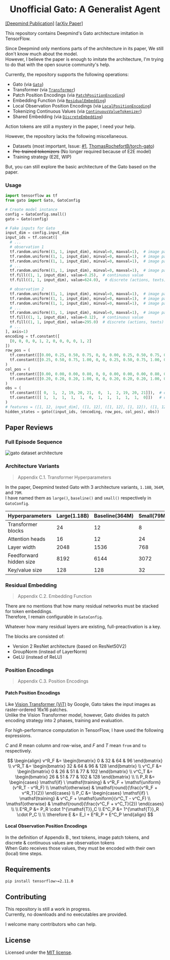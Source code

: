 <h1 align="center">Unofficial Gato: A Generalist Agent</h1>

[[Deepmind Publication]](https://www.deepmind.com/publications/a-generalist-agent)
[[arXiv Paper]](https://arxiv.org/pdf/2205.06175.pdf)

This repository contains Deepmind's Gato architecture imitation in TensorFlow.

Since Deepmind only mentions parts of the architecture in its paper, We still don't know much about the model.<br>
However, I believe the paper is enough to imitate the architecture, I'm trying to do that with the open source community's help.

Currently, the repository supports the following operations:
- Gato (via [`Gato`](https://github.com/OrigamiDream/gato/blob/main/gato/models/__init__.py#L12))
- Transformer (via [`Transformer`](https://github.com/OrigamiDream/gato/blob/main/gato/models/__init__.py#L61))
- Patch Position Encodings (via [`PatchPositionEncoding`](https://github.com/OrigamiDream/gato/blob/main/gato/models/embedding.py#L38))
- Embedding Function (via [`ResidualEmbedding`](https://github.com/OrigamiDream/gato/blob/main/gato/models/embedding.py#L139))
- Local Observation Position Encodings (via [`LocalPositionEncoding`](https://github.com/OrigamiDream/gato/blob/main/gato/models/embedding.py#L199))
- Tokenizing Continuous Values (via [`ContinuousValueTokenizer`](https://github.com/OrigamiDream/gato/blob/main/gato/models/tokenizers.py#L30))
- Shared Embedding (via [`DiscreteEmbedding`](https://github.com/OrigamiDream/gato/blob/main/gato/models/embedding.py#L237))

Action tokens are still a mystery in the paper, I need your help.

However, the repository lacks the following miscellaneous.
- Datasets (most important, Issue: [#1](https://github.com/OrigamiDream/gato/issues/1), [ThomasRochefortB/torch-gato](https://github.com/ThomasRochefortB/torch-gato/blob/main/datasets/README.md))
- <s>Pre-trained tokenizers</s> (No longer required because of E2E model)
- Training strategy (E2E, WIP)

But, you can still explore the basic architecture of the Gato based on the paper.

### Usage
```python
import tensorflow as tf
from gato import Gato, GatoConfig

# Create model instance
config = GatoConfig.small()
gato = Gato(config)

# Fake inputs for Gato
input_dim = config.input_dim
input_ids = tf.concat([
  # ...
  # observation 1
  tf.random.uniform((1, 1, input_dim), minval=0, maxval=1),  # image patch 0
  tf.random.uniform((1, 1, input_dim), minval=0, maxval=1),  # image patch 1
  tf.random.uniform((1, 1, input_dim), minval=0, maxval=1),  # image patch 2
  # ...
  tf.random.uniform((1, 1, input_dim), minval=0, maxval=1),  # image patch 19
  tf.fill((1, 1, input_dim), value=0.25),  # continuous value
  tf.fill((1, 1, input_dim), value=624.0),  # discrete (actions, texts)

  # observation 2
  tf.random.uniform((1, 1, input_dim), minval=0, maxval=1),  # image patch 0
  tf.random.uniform((1, 1, input_dim), minval=0, maxval=1),  # image patch 1
  tf.random.uniform((1, 1, input_dim), minval=0, maxval=1),  # image patch 2
  # ...
  tf.random.uniform((1, 1, input_dim), minval=0, maxval=1),  # image patch 19
  tf.fill((1, 1, input_dim), value=0.12),  # continuous value
  tf.fill((1, 1, input_dim), value=295.0)  # discrete (actions, texts)
  # ...
], axis=1)
encoding = tf.constant([
  [0, 0, 0, 0, 1, 2, 0, 0, 0, 0, 1, 2]
])
row_pos = (
  tf.constant([[0.00, 0.25, 0.50, 0.75, 0, 0, 0.00, 0.25, 0.50, 0.75, 0, 0]]),  # pos_from
  tf.constant([[0.25, 0.50, 0.75, 1.00, 0, 0, 0.25, 0.50, 0.75, 1.00, 0, 0]])   # pos_to
)
col_pos = (
  tf.constant([[0.00, 0.00, 0.00, 0.80, 0, 0, 0.00, 0.00, 0.00, 0.80, 0, 0]]),  # pos_from
  tf.constant([[0.20, 0.20, 0.20, 1.00, 0, 0, 0.20, 0.20, 0.20, 1.00, 0, 0]])   # pos_to
)
obs = (
  tf.constant([[ 0,  1,  2, 19, 20, 21,  0,  1,  2, 19, 20, 21]]),  # obs token
  tf.constant([[ 1,  1,  1,  1,  1,  0,  1,  1,  1,  1,  1,  0]])   # obs token masking (for action tokens)
)
# features = ([1, 12, input_dim], ([1, 12], ([1, 12], [1, 12]), ([1, 12], [1, 12]), ([1, 2], [1, 12])))
hidden_states = gato((input_ids, (encoding, row_pos, col_pos), obs))
```


## Paper Reviews

### Full Episode Sequence

<picture>
    <source media="(prefers-color-scheme: dark)" srcset="https://user-images.githubusercontent.com/5837620/175756389-31d183c9-054e-4829-93a6-df79781ca212.png">
    <img alt="gato dataset architecture" src="https://user-images.githubusercontent.com/5837620/175756409-75605dbc-7756-4509-ba93-c0ad08eea309.png">
</picture>

### Architecture Variants

> Appendix C.1. Transformer Hyperparameters

In the paper, Deepmind tested Gato with 3 architecture variants, `1.18B`, `364M`, and `79M`.<br>
I have named them as `large()`, `baseline()` and `small()` respectively in `GatoConfig`.

| Hyperparameters          | Large(1.18B) | Baseline(364M) | Small(79M) |
|--------------------------|--------------|----------------|------------|
| Transformer blocks       | 24           | 12             | 8          |
| Attention heads          | 16           | 12             | 24         |
| Layer width              | 2048         | 1536           | 768        |
| Feedforward hidden size  | 8192         | 6144           | 3072       |
| Key/value size           | 128          | 128            | 32         |


### Residual Embedding

> Appendix C.2. Embedding Function

There are no mentions that how many residual networks must be stacked for token embeddings.<br>
Therefore, I remain configurable in `GatoConfig`.

Whatever how many residual layers are existing, full-preactivation is a key.

The blocks are consisted of:
- Version 2 ResNet architecture (based on ResNet50V2)
- GroupNorm (instead of LayerNorm)
- GeLU (instead of ReLU)

### Position Encodings

> Appendix C.3. Position Encodings

#### Patch Position Encodings

Like [Vision Transformer (ViT)](https://github.com/google-research/vision_transformer) by Google, Gato takes the input images as raster-ordered 16x16 patches.<br>
Unlike the Vision Transformer model, however, Gato divides its patch encoding strategy into 2 phases, training and evaluation.

For high-performance computation in TensorFlow, I have used the following expressions.

$C$ and $R$ mean column and row-wise, and $F$ and $T$ mean `from` and `to` respectively.

$$
\begin{align}
  v^R_F &= \begin{bmatrix}
    0 & 32 & 64 & 96
  \end{bmatrix} \\
  v^R_T &= \begin{bmatrix}
    32 & 64 & 96 & 128
  \end{bmatrix} \\
  v^C_F &= \begin{bmatrix}
    0 & 26 & 51 & 77 & 102
  \end{bmatrix} \\
  v^C_T &= \begin{bmatrix}
    26 & 51 & 77 & 102 & 128
  \end{bmatrix} \\
  \\
  P_R &= \begin{cases}
    \mathsf{if} \ \mathsf{training} & v^R_F + \mathsf{uniform}(v^R_T - v^R_F) \\
    \mathsf{otherwise} & \mathsf{round}(\frac{v^R_F + v^R_T}{2})
  \end{cases} \\
  P_C &= \begin{cases}
    \mathsf{if} \ \mathsf{training} & v^C_F + \mathsf{uniform}(v^C_T - v^C_F) \\
    \mathsf{otherwise} & \mathsf{round}(\frac{v^C_F + v^C_T}{2})
  \end{cases} \\
  \\
  E^R_P &= P_R \cdot 1^{\mathsf{T}}_C \\
  E^C_P &= 1^{\mathsf{T}}_R \cdot P_C \\
  \\
  \therefore E &= E_I + E^R_P + E^C_P
\end{align}
$$

#### Local Observation Position Encodings

In the definition of Appendix B., text tokens, image patch tokens, and discrete & continuous values are observation tokens<br>
When Gato receives those values, they must be encoded with their own (local) time steps.

## Requirements

```bash
pip install tensorflow>=2.11.0
```

## Contributing

This repository is still a work in progress.<br>
Currently, no downloads and no executables are provided.

I welcome many contributors who can help.

## License
Licensed under the [MIT license](https://github.com/OrigamiDream/gato/blob/main/LICENSE).